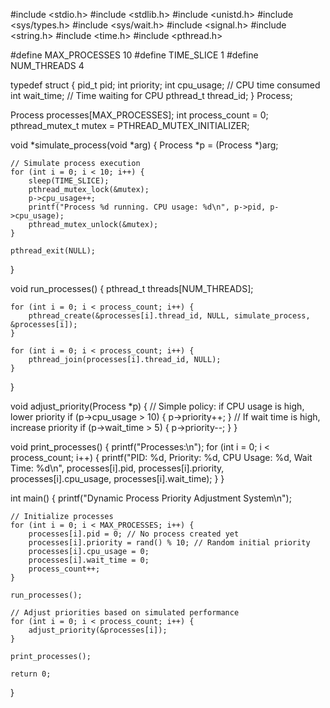 #include <stdio.h>
#include <stdlib.h>
#include <unistd.h>
#include <sys/types.h>
#include <sys/wait.h>
#include <signal.h>
#include <string.h>
#include <time.h>
#include <pthread.h>

#define MAX_PROCESSES 10
#define TIME_SLICE 1
#define NUM_THREADS 4

typedef struct {
    pid_t pid;
    int priority;
    int cpu_usage; // CPU time consumed
    int wait_time; // Time waiting for CPU
    pthread_t thread_id;
} Process;

Process processes[MAX_PROCESSES];
int process_count = 0;
pthread_mutex_t mutex = PTHREAD_MUTEX_INITIALIZER;

void *simulate_process(void *arg) {
    Process *p = (Process *)arg;

    // Simulate process execution
    for (int i = 0; i < 10; i++) {
        sleep(TIME_SLICE);
        pthread_mutex_lock(&mutex);
        p->cpu_usage++;
        printf("Process %d running. CPU usage: %d\n", p->pid, p->cpu_usage);
        pthread_mutex_unlock(&mutex);
    }

    pthread_exit(NULL);
}

void run_processes() {
    pthread_t threads[NUM_THREADS];

    for (int i = 0; i < process_count; i++) {
        pthread_create(&processes[i].thread_id, NULL, simulate_process, &processes[i]);
    }

    for (int i = 0; i < process_count; i++) {
        pthread_join(processes[i].thread_id, NULL);
    }
}

void adjust_priority(Process *p) {
    // Simple policy: if CPU usage is high, lower priority
    if (p->cpu_usage > 10) {
        p->priority++;
    }
    // If wait time is high, increase priority
    if (p->wait_time > 5) {
        p->priority--;
    }
}

void print_processes() {
    printf("Processes:\n");
    for (int i = 0; i < process_count; i++) {
        printf("PID: %d, Priority: %d, CPU Usage: %d, Wait Time: %d\n",
               processes[i].pid, processes[i].priority, processes[i].cpu_usage, processes[i].wait_time);
    }
}

int main() {
    printf("Dynamic Process Priority Adjustment System\n");

    // Initialize processes
    for (int i = 0; i < MAX_PROCESSES; i++) {
        processes[i].pid = 0; // No process created yet
        processes[i].priority = rand() % 10; // Random initial priority
        processes[i].cpu_usage = 0;
        processes[i].wait_time = 0;
        process_count++;
    }

    run_processes();

    // Adjust priorities based on simulated performance
    for (int i = 0; i < process_count; i++) {
        adjust_priority(&processes[i]);
    }

    print_processes();

    return 0;
}
